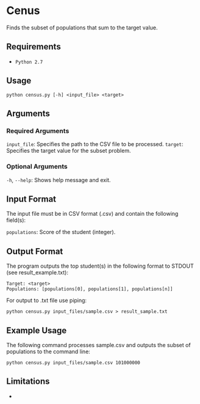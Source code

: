# Cenus
Finds the subset of populations that sum to the target value.


## Requirements
- `Python 2.7`

## Usage
```
python census.py [-h] <input_file> <target>
```

## Arguments
### Required Arguments
`input_file`: Specifies the path to the CSV file to be processed.
`target`: Specifies the target value for the subset problem.
### Optional Arguments
`-h`, `--help`: Shows help message and exit.

## Input Format
The input file must be in CSV format (.csv) and contain the following field(s):

`populations`: Score of the student (integer).

## Output Format
The program outputs the top student(s) in the following format to STDOUT (see result_example.txt):
```
Target: <target>
Populations: [populations[0], populations[1], populations[n]]
```
For output to .txt file use piping: 
```
python census.py input_files/sample.csv > result_sample.txt
```


## Example Usage
The following command processes sample.csv and outputs the subset of populations to the command line:

```
python census.py input_files/sample.csv 101000000
```


## Limitations

- 